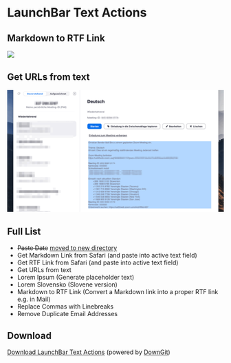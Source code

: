 # LaunchBar Text Actions

## Markdown to RTF Link

<img src="mdrtf.gif" width="600"/> 

## Get URLs from text

<img src="geturls.gif" width="600"/> 

## Full List
- ~~Paste Date~~ [moved to new directory](https://github.com/Ptujec/LaunchBar/tree/master/Paste-Date)
- Get Markdown Link from Safari (and paste into active text field)
- Get RTF Link from Safari (and paste into active text field)
- Get URLs from text
- Lorem Ipsum (Generate placeholder text)
- Lorem Slovensko (Slovene version)
- Markdown to RTF Link (Convert a Markdown link into a proper RTF link e.g. in Mail)
- Replace Commas with Linebreaks
- Remove Duplicate Email Addresses

## Download

[Download LaunchBar Text Actions](https://minhaskamal.github.io/DownGit/#/home?url=https://github.com/Ptujec/LaunchBar/tree/master/Text-Actions) (powered by [DownGit](https://github.com/MinhasKamal/DownGit))




   
